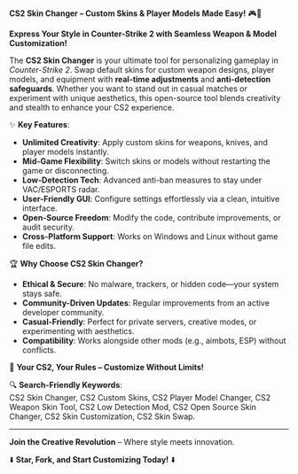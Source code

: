 **CS2 Skin Changer – Custom Skins & Player Models Made Easy!** 🎮🎨  

**Express Your Style in Counter-Strike 2 with Seamless Weapon & Model Customization!**  

The **CS2 Skin Changer** is your ultimate tool for personalizing gameplay in *Counter-Strike 2*. Swap default skins for custom weapon designs, player models, and equipment with **real-time adjustments** and **anti-detection safeguards**. Whether you want to stand out in casual matches or experiment with unique aesthetics, this open-source tool blends creativity and stealth to enhance your CS2 experience.  

✨ **Key Features**:  
- **Unlimited Creativity**: Apply custom skins for weapons, knives, and player models instantly.  
- **Mid-Game Flexibility**: Switch skins or models without restarting the game or disconnecting.  
- **Low-Detection Tech**: Advanced anti-ban measures to stay under VAC/ESPORTS radar.  
- **User-Friendly GUI**: Configure settings effortlessly via a clean, intuitive interface.  
- **Open-Source Freedom**: Modify the code, contribute improvements, or audit security.  
- **Cross-Platform Support**: Works on Windows and Linux without game file edits.  

🏆 **Why Choose CS2 Skin Changer?**  
- **Ethical & Secure**: No malware, trackers, or hidden code—your system stays safe.  
- **Community-Driven Updates**: Regular improvements from an active developer community.  
- **Casual-Friendly**: Perfect for private servers, creative modes, or experimenting with aesthetics.  
- **Compatibility**: Works alongside other mods (e.g., aimbots, ESP) without conflicts.  


🎨 **Your CS2, Your Rules – Customize Without Limits!**  

🔍 **Search-Friendly Keywords**:  
CS2 Skin Changer, CS2 Custom Skins, CS2 Player Model Changer, CS2 Weapon Skin Tool, CS2 Low Detection Mod, CS2 Open Source Skin Changer, CS2 Skin Customization, CS2 Skin Swap.  

---  
**Join the Creative Revolution** – Where style meets innovation.  

⬇️ **Star, Fork, and Start Customizing Today!** ⬇️
